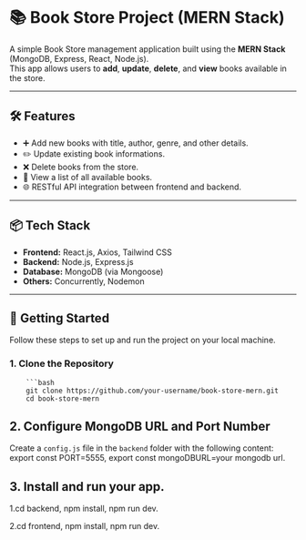 # 📚 Book Store Project (MERN Stack)

A simple Book Store management application built using the **MERN Stack** (MongoDB, Express, React, Node.js).  
This app allows users to **add**, **update**, **delete**, and **view** books available in the store.

---

## 🛠️ Features

- ➕ Add new books with title, author, genre, and other details.
- ✏️ Update existing book informations.
- ❌ Delete books from the store.
- 📖 View a list of all available books.
- 🌐 RESTful API integration between frontend and backend.

---

## 📦 Tech Stack

- **Frontend:** React.js, Axios, Tailwind CSS 
- **Backend:** Node.js, Express.js
- **Database:** MongoDB (via Mongoose)
- **Others:** Concurrently, Nodemon

---

## 🚀 Getting Started

Follow these steps to set up and run the project on your local machine.

### 1. Clone the Repository

        ```bash
        git clone https://github.com/your-username/book-store-mern.git
        cd book-store-mern

## 2. Configure MongoDB URL and Port Number

Create a `config.js` file in the `backend` folder with the following content:
export const PORT=5555, export const mongoDBURL=your mongodb url.

## 3. Install and run your app.
1.cd backend,
npm install,
npm run dev.

2.cd frontend,
npm install,
npm run dev.




